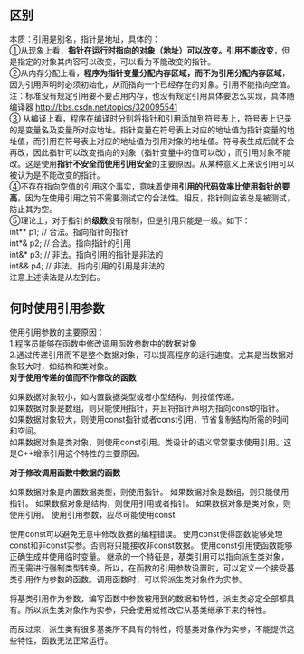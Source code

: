 ## 区别 ##  
本质：引用是别名，指针是地址，具体的：  
①从现象上看，**指针在运行时指向的对象（地址）可以改变。引用不能改变**，但是指定的对象其内容可以改变，可以看为不能改变的指针。  
②从内存分配上看，**程序为指针变量分配内存区域，而不为引用分配内存区域**，因为引用声明时必须初始化，从而指向一个已经存在的对象。引用不能指向空值。  
注：标准没有规定引用要不要占用内存，也没有规定引用具体要怎么实现，具体随编译器 http://bbs.csdn.net/topics/320095541  
③ 从编译上看，程序在编译时分别将指针和引用添加到符号表上，符号表上记录的是变量名及变量所对应地址。指针变量在符号表上对应的地址值为指针变量的地址值，而引用在符号表上对应的地址值为引用对象的地址值。符号表生成后就不会再改，因此指针可以改变指向的对象（指针变量中的值可以改），而引用对象不能改。这是使用**指针不安全而使用引用安全**的主要原因。从某种意义上来说引用可以被认为是不能改变的指针。  
④不存在指向空值的引用这个事实，意味着使用**引用的代码效率比使用指针的要高**。因为在使用引用之前不需要测试它的合法性。相反，指针则应该总是被测试，防止其为空。  
⑤理论上，对于指针的**级数**没有限制，但是引用只能是一级。如下：  
  int** p1;         // 合法。指向指针的指针  
  int*& p2;         // 合法。指向指针的引用  
  int&* p3;         // 非法。指向引用的指针是非法的  
  int&& p4;         // 非法。指向引用的引用是非法的  
  注意上述读法是从左到右。   

## 何时使用引用参数 ##  
使用引用参数的主要原因：  
1.程序员能够在函数中修改调用函数参数中的数据对象  
2.通过传递引用而不是整个数据对象，可以提高程序的运行速度。尤其是当数据对象较大时，如结构和类对象。  
**对于使用传递的值而不作修改的函数**  

如果数据对象较小，如内置数据类型或者小型结构，则按值传递。  
如果数据对象是数组，则只能使用指针，并且将指针声明为指向const的指针。  
如果数据对象较大，则使用const指针或者const引用，节省复制结构所需的时间和空间。  
如果数据对象是类对象，则使用const引用。类设计的语义常常要求使用引用。这是C++增添引用这个特性的主要原因。  

**对于修改调用函数中数据的函数**

如果数据对象是内置数据类型，则使用指针。
如果数据对象是数组，则只能使用指针。
如果数据对象是结构，则使用引用或者指针。
如果数据对象是类对象，则使用引用。
使用引用参数，应尽可能使用const

使用const可以避免无意中修改数据的编程错误。
使用const使得函数能够处理const和非const实参。否则将只能接收非const数据。
使用const引用使函数能够正确生成并使用临时变量。
继承的一个特征是，基类引用可以指向派生类对象，而无需进行强制类型转换。所以，在函数的引用参数设置时，可以定义一个接受基类引用作为参数的函数。调用函数时，可以将派生类对象作为实参。

将基类引用作为参数，编写函数中参数被用到的数据和特性，派生类必定全部都具有。所以派生类对象作为实参，只会使用或修改它从基类继承下来的特性。

而反过来，派生类有很多基类所不具有的特性，将基类对象作为实参，不能提供这些特性，函数无法正常运行。
